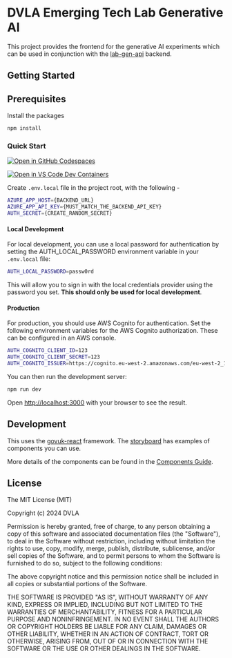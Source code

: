 # DVLA Emerging Tech Lab Generative AI

This project provides the frontend for the generative AI experiments which can be used in conjunction with the [lab-gen-api](https://github.com/dvla/lab-gen) backend.

## Getting Started

## Prerequisites
Install the packages
```bash
npm install
```

### Quick Start

[![Open in GitHub Codespaces](https://github.com/codespaces/badge.svg)](https://codespaces.new/dvla/lab-gen-ui)

[![Open in VS Code Dev Containers](https://img.shields.io/static/v1?style=for-the-badge&label=Dev%20Containers&message=Open&color=blue&logo=visualstudiocode)](https://vscode.dev/redirect?url=vscode://ms-vscode-remote.remote-containers/cloneInVolume?url=https://github.com/dvla/lab-gen-ui)

Create ```.env.local``` file in the project root, with the following - 

```bash
AZURE_APP_HOST={BACKEND_URL}
AZURE_APP_API_KEY={MUST_MATCH_THE_BACKEND_API_KEY}
AUTH_SECRET={CREATE_RANDOM_SECRET}
```

#### Local Development

For local development, you can use a local password for authentication by setting the AUTH_LOCAL_PASSWORD environment variable in your ```.env.local``` file:

```bash
AUTH_LOCAL_PASSWORD=passw0rd
```
 
This will allow you to sign in with the local credentials provider using the password you set. **This should only be used for local development**.

#### Production

For production, you should use AWS Cognito for authentication. Set the following environment variables for the AWS Cognito authorization. These can be configured in an AWS console.

```bash
AUTH_COGNITO_CLIENT_ID=123
AUTH_COGNITO_CLIENT_SECRET=123
AUTH_COGNITO_ISSUER=https://cognito.eu-west-2.amazonaws.com/eu-west-2_12345678
```

You can then run the development server:

```bash
npm run dev
```

Open [http://localhost:3000](http://localhost:3000) with your browser to see the result.

## Development

This uses the [govuk-react](https://github.com/govuk-react/govuk-react) framework. The [storyboard](https://govuk-react.github.io/govuk-react/?path=/docs/welcome--docs) has examples of components you can use.

More details of the components can be found in the [Components Guide](/components.md).

## License
The MIT License (MIT)

Copyright (c) 2024 DVLA

Permission is hereby granted, free of charge, to any person obtaining a copy
of this software and associated documentation files (the "Software"), to deal
in the Software without restriction, including without limitation the rights
to use, copy, modify, merge, publish, distribute, sublicense, and/or sell
copies of the Software, and to permit persons to whom the Software is
furnished to do so, subject to the following conditions:

The above copyright notice and this permission notice shall be included in all
copies or substantial portions of the Software.

THE SOFTWARE IS PROVIDED "AS IS", WITHOUT WARRANTY OF ANY KIND, EXPRESS OR
IMPLIED, INCLUDING BUT NOT LIMITED TO THE WARRANTIES OF MERCHANTABILITY,
FITNESS FOR A PARTICULAR PURPOSE AND NONINFRINGEMENT. IN NO EVENT SHALL THE
AUTHORS OR COPYRIGHT HOLDERS BE LIABLE FOR ANY CLAIM, DAMAGES OR OTHER
LIABILITY, WHETHER IN AN ACTION OF CONTRACT, TORT OR OTHERWISE, ARISING FROM,
OUT OF OR IN CONNECTION WITH THE SOFTWARE OR THE USE OR OTHER DEALINGS IN THE
SOFTWARE.